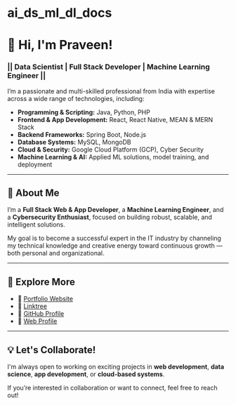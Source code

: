 # ai_ds_ml_dl_docs


<h1>👋 Hi, I'm Praveen!</h1>

<h3>|| Data Scientist | Full Stack Developer | Machine Learning Engineer ||</h3>

<p>I’m a passionate and multi-skilled professional from India with expertise across a wide range of technologies, including:</p>

<ul>
  <li><strong>Programming & Scripting:</strong> Java, Python, PHP</li>
  <li><strong>Frontend & App Development:</strong> React, React Native, MEAN & MERN Stack</li>
  <li><strong>Backend Frameworks:</strong> Spring Boot, Node.js</li>
  <li><strong>Database Systems:</strong> MySQL, MongoDB</li>
  <li><strong>Cloud & Security:</strong> Google Cloud Platform (GCP), Cyber Security</li>
  <li><strong>Machine Learning & AI:</strong> Applied ML solutions, model training, and deployment</li>
</ul>

<hr>

<h2>🚀 About Me</h2>
<p>
I’m a <strong>Full Stack Web & App Developer</strong>, a <strong>Machine Learning Engineer</strong>, and a <strong>Cybersecurity Enthusiast</strong>, focused on building robust, scalable, and intelligent solutions.
</p>
<p>
My goal is to become a successful expert in the IT industry by channeling my technical knowledge and creative energy toward continuous growth — both personal and organizational.
</p>

<hr>

<h2>📌 Explore More</h2>
<ul>
  <li>🔗 <a href="https://praveensanpada.github.io/praveensanpada/" target="_blank">Portfolio Website</a></li>
  <li>🔗 <a href="https://linktr.ee/praveen.sanpada" target="_blank">Linktree</a></li>
  <li>🔗 <a href="https://github.com/praveensanpada" target="_blank">GitHub Profile</a></li>
  <li>🔗 <a href="https://praveensanpada.github.io/praveen.sanpada/" target="_blank">Web Profile</a></li>
</ul>

<hr>

<h2>💡 Let's Collaborate!</h2>
<p>
I'm always open to working on exciting projects in <strong>web development</strong>, <strong>data science</strong>, <strong>app development</strong>, or <strong>cloud-based systems</strong>.
</p>
<p>
If you’re interested in collaboration or want to connect, feel free to reach out!
</p>
